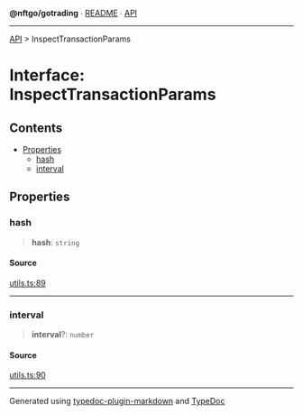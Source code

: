 **@nftgo/gotrading** ∙ [README](../README.md) ∙ [API](../exports.md)

***

[API](../exports.md) > InspectTransactionParams

# Interface: InspectTransactionParams

## Contents

- [Properties](InspectTransactionParams.md#properties)
  - [hash](InspectTransactionParams.md#hash)
  - [interval](InspectTransactionParams.md#interval)

## Properties

### hash

> **hash**: `string`

#### Source

[utils.ts:89](https://github.com/NFTGo/GoTrading/blob/1fa3b8d/src/types/utils.ts#L89)

***

### interval

> **interval**?: `number`

#### Source

[utils.ts:90](https://github.com/NFTGo/GoTrading/blob/1fa3b8d/src/types/utils.ts#L90)

***

Generated using [typedoc-plugin-markdown](https://www.npmjs.com/package/typedoc-plugin-markdown) and [TypeDoc](https://typedoc.org/)

